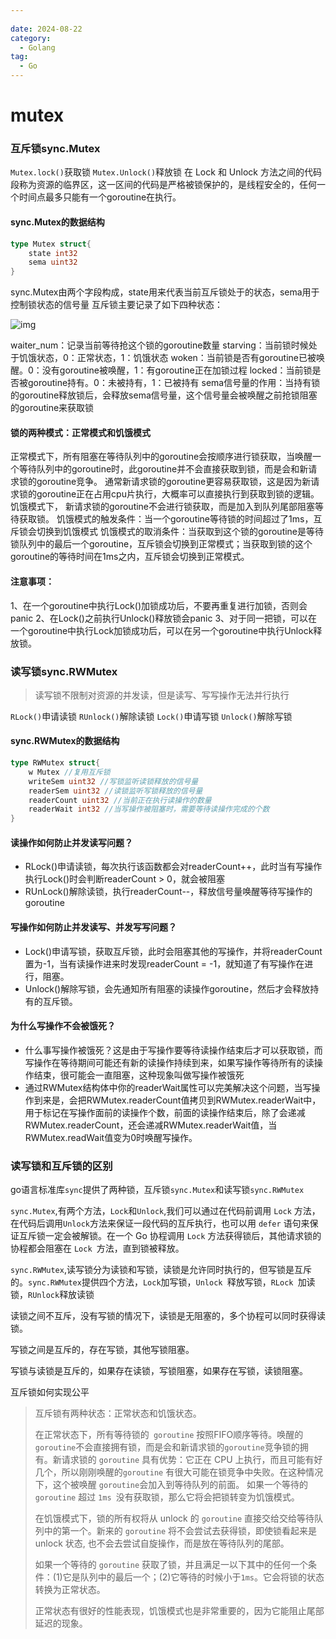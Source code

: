 ```yaml
---
 
date: 2024-08-22
category:
  - Golang
tag:
  - Go
---
```

# mutex

### 互斥锁sync.Mutex

`Mutex.lock()`获取锁
`Mutex.Unlock()`释放锁
在 Lock 和 Unlock 方法之间的代码段称为资源的临界区，这一区间的代码是严格被锁保护的，是线程安全的，任何一个时间点最多只能有一个goroutine在执行。

#### sync.Mutex的数据结构

```go
type Mutex struct{
	state int32
	sema uint32
}
```
sync.Mutex由两个字段构成，state用来代表当前互斥锁处于的状态，sema用于控制锁状态的信号量
互斥锁主要记录了如下四种状态：

![img](https://p3-juejin.byteimg.com/tos-cn-i-k3u1fbpfcp/eb72ab82c1a044f2ba460f472af7bf96~tplv-k3u1fbpfcp-zoom-in-crop-mark:3024:0:0:0.awebp)

waiter_num：记录当前等待抢这个锁的goroutine数量
starving：当前锁时候处于饥饿状态，0：正常状态，1：饥饿状态
woken：当前锁是否有goroutine已被唤醒。0：没有goroutine被唤醒，1：有goroutine正在加锁过程
locked：当前锁是否被goroutine持有。0：未被持有，1：已被持有
sema信号量的作用：当持有锁的goroutine释放锁后，会释放sema信号量，这个信号量会被唤醒之前抢锁阻塞的goroutine来获取锁

#### 锁的两种模式：正常模式和饥饿模式

正常模式下，所有阻塞在等待队列中的goroutine会按顺序进行锁获取，当唤醒一个等待队列中的goroutine时，此goroutine并不会直接获取到锁，而是会和新请求锁的goroutine竞争。    通常新请求锁的goroutine更容易获取锁，这是因为新请求锁的goroutine正在占用cpu片执行，大概率可以直接执行到获取到锁的逻辑。
饥饿模式下， 新请求锁的goroutine不会进行锁获取，而是加入到队列尾部阻塞等待获取锁。
饥饿模式的触发条件：当一个goroutine等待锁的时间超过了1ms，互斥锁会切换到饥饿模式
饥饿模式的取消条件：当获取到这个锁的goroutine是等待锁队列中的最后一个goroutine，互斥锁会切换到正常模式；当获取到锁的这个goroutine的等待时间在1ms之内，互斥锁会切换到正常模式。

#### 注意事项：

1、在一个goroutine中执行Lock()加锁成功后，不要再重复进行加锁，否则会panic
2、在Lock()之前执行Unlock()释放锁会panic
3、对于同一把锁，可以在一个goroutine中执行Lock加锁成功后，可以在另一个goroutine中执行Unlock释放锁。

### 读写锁sync.RWMutex

> 读写锁不限制对资源的并发读，但是读写、写写操作无法并行执行

`RLock()`申请读锁
`RUnlock()`解除读锁
`Lock()`申请写锁
`Unlock()`解除写锁

#### sync.RWMutex的数据结构

```go
type RWMutex struct{
	w Mutex //复用互斥锁
	writeSem uint32 //写锁监听读锁释放的信号量
	readerSem uint32 //读锁监听写锁释放的信号量
	readerCount uint32 //当前正在执行读操作的数量
	readerWait int32 //当写操作被阻塞时，需要等待读操作完成的个数
}
```

#### 读操作如何防止并发读写问题？

 - RLock()申请读锁，每次执行该函数都会对readerCount++，此时当有写操作执行Lock()时会判断readerCount > 0，就会被阻塞
 - RUnLock()解除读锁，执行readerCount--，释放信号量唤醒等待写操作的goroutine

#### 写操作如何防止并发读写、并发写写问题？

 - Lock()申请写锁，获取互斥锁，此时会阻塞其他的写操作，并将readerCount置为-1，当有读操作进来时发现readerCount = -1，就知道了有写操作在进行，阻塞。
 - Unlock()解除写锁，会先通知所有阻塞的读操作goroutine，然后才会释放持有的互斥锁。

#### 为什么写操作不会被饿死？

 - 什么事写操作被饿死？这是由于写操作要等待读操作结束后才可以获取锁，而写操作在等待期间可能还有新的读操作持续到来，如果写操作等待所有的读操作结束，很可能会一直阻塞，这种现象叫做写操作被饿死
 - 通过RWMutex结构体中你的readerWait属性可以完美解决这个问题，当写操作到来是，会把RWMutex.readerCount值拷贝到RWMutex.readerWait中，用于标记在写操作面前的读操作个数，前面的读操作结束后，除了会递减RWMutex.readerCount，还会递减RWMutex.readerWait值，当RWMutex.readWait值变为0时唤醒写操作。



### 读写锁和互斥锁的区别

go语言标准库`sync`提供了两种锁，互斥锁`sync.Mutex`和读写锁`sync.RWMutex`

`sync.Mutex`,有两个方法，`Lock`和`Unlock`,我们可以通过在代码前调用 `Lock` 方法，在代码后调用` Unlock `方法来保证一段代码的互斥执行，也可以用 `defer` 语句来保证互斥锁一定会被解锁。在一个 Go 协程调用 `Lock` 方法获得锁后，其他请求锁的协程都会阻塞在 `Lock `方法，直到锁被释放。

`sync.RWMutex`,读写锁分为读锁和写锁，读锁是允许同时执行的，但写锁是互斥的。`sync.RWMutex`提供四个方法，`Lock`加写锁，`Unlock `释放写锁，`RLock `加读锁，`RUnlock`释放读锁

读锁之间不互斥，没有写锁的情况下，读锁是无阻塞的，多个协程可以同时获得读锁。

写锁之间是互斥的，存在写锁，其他写锁阻塞。

写锁与读锁是互斥的，如果存在读锁，写锁阻塞，如果存在写锁，读锁阻塞。

互斥锁如何实现公平

> 互斥锁有两种状态：正常状态和饥饿状态。
>
> 在正常状态下，所有等待锁的` goroutine` 按照FIFO顺序等待。唤醒的` goroutine `不会直接拥有锁，而是会和新请求锁的` goroutine `竞争锁的拥有。新请求锁的 `goroutine` 具有优势：它正在 CPU 上执行，而且可能有好几个，所以刚刚唤醒的`goroutine` 有很大可能在锁竞争中失败。在这种情况下，这个被唤醒 `goroutine`会加入到等待队列的前面。 如果一个等待的 `goroutine` 超过 `1ms `没有获取锁，那么它将会把锁转变为饥饿模式。
>
> 在饥饿模式下，锁的所有权将从 unlock 的 `goroutine` 直接交给交给等待队列中的第一个。新来的 `goroutine` 将不会尝试去获得锁，即使锁看起来是 unlock 状态, 也不会去尝试自旋操作，而是放在等待队列的尾部。
>
> 如果一个等待的 `goroutine` 获取了锁，并且满足一以下其中的任何一个条件：(1)它是队列中的最后一个；(2)它等待的时候小于`1ms`。它会将锁的状态转换为正常状态。
>
> 正常状态有很好的性能表现，饥饿模式也是非常重要的，因为它能阻止尾部延迟的现象。





